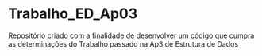 # Trabalho_ED_Ap03
Repositório criado com a finalidade de desenvolver um código que cumpra as determinações do Trabalho passado na Ap3 de Estrutura de Dados
